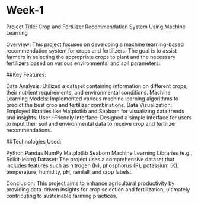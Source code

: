 # Week-1
Project Title: Crop and Fertilizer Recommendation System Using Machine Learning

Overview: This project focuses on developing a machine learning-based recommendation system for crops and fertilizers. The goal is to assist farmers in selecting the appropriate crops to plant and the necessary fertilizers based on various environmental and soil parameters.

##Key Features:

Data Analysis: Utilized a dataset containing information on different crops, their nutrient requirements, and environmental conditions.
Machine Learning Models: Implemented various machine learning algorithms to predict the best crop and fertilizer combinations.
Data Visualization: Employed libraries like Matplotlib and Seaborn for visualizing data trends and insights.
User -Friendly Interface: Designed a simple interface for users to input their soil and environmental data to receive crop and fertilizer recommendations.

##Technologies Used:

Python
Pandas
NumPy
Matplotlib
Seaborn
Machine Learning Libraries (e.g., Scikit-learn)
Dataset: The project uses a comprehensive dataset that includes features such as nitrogen (N), phosphorus (P), potassium (K), temperature, humidity, pH, rainfall, and crop labels.

Conclusion: This project aims to enhance agricultural productivity by providing data-driven insights for crop selection and fertilization, ultimately contributing to sustainable farming practices.
